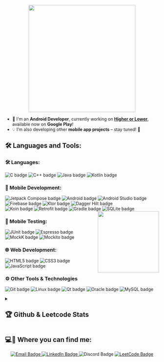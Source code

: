 <p align="center"><img src="https://github.com/user-attachments/assets/af243a66-d71c-41f5-869c-bdcfcfd7f382" height="350" align="center" /></p>

- 🚀 I'm an **Android Developer**, currently working on [**Higher or Lower**](https://play.google.com/store/apps/details?id=com.adamdawi.higherorlower), available now on **Google Play**! 
- 💡 I’m also developing other **mobile app projects** – stay tuned! 📱 

<p>
<h2 align="left">🛠 Languages and Tools:</h2>
<h3 align="left">🛠 Languages:</h3>
<p align="left">
  <img src="https://img.shields.io/badge/-C-%2300599C?logo=c&logoColor=white&style=for-the-badge" alt="C badge" />
  <img src="https://img.shields.io/badge/-C++-%2300599C?logo=cplusplus&logoColor=white&style=for-the-badge" alt="C++ badge" />
  <img src="https://img.shields.io/badge/-Java-%23007396?logo=java&logoColor=white&style=for-the-badge" alt="Java badge" />
  <img src="https://img.shields.io/badge/-Kotlin-%230970D1?logo=kotlin&logoColor=white&style=for-the-badge" alt="Kotlin badge" />
</p>

<h3 align="left">📱 Mobile Development:</h3>
<p align="left">
  <img src="https://img.shields.io/badge/-Jetpack%20Compose-%233DDC84?logo=android&logoColor=white&style=for-the-badge" alt="Jetpack Compose badge" />
  <img src="https://img.shields.io/badge/-Android-%233DDC84?logo=android&logoColor=white&style=for-the-badge" alt="Android badge" />
  <img src="https://img.shields.io/badge/-Android%20Studio-%233DDC84?logo=androidstudio&logoColor=white&style=for-the-badge" alt="Android Studio badge" />
  <img src="https://img.shields.io/badge/-Firebase-%23FFCA28?logo=firebase&logoColor=black&style=for-the-badge" alt="Firebase badge" />
  <img src="https://img.shields.io/badge/-Ktor-%23000000?logo=kotlin&logoColor=white&style=for-the-badge" alt="Ktor badge" />
  <img src="https://img.shields.io/badge/-Dagger%20Hilt-%23003F8C?logo=android&logoColor=white&style=for-the-badge" alt="Dagger Hilt badge" />
  <br>
  <img src="https://img.shields.io/badge/-Koin-%2300C4B3?logo=kotlin&logoColor=white&style=for-the-badge" alt="Koin badge" />
  <img src="https://img.shields.io/badge/-Retrofit-%234285F4?logo=android&logoColor=white&style=for-the-badge" alt="Retrofit badge" />
  <img src="https://img.shields.io/badge/-Gradle-%23023036?logo=gradle&logoColor=white&style=for-the-badge" alt="Gradle badge" />
  <img src="https://img.shields.io/badge/-SQLite-%23003B57?logo=sqlite&logoColor=white&style=for-the-badge" alt="SQLite badge" />
  <img src="https://github.com/user-attachments/assets/87bd64db-5af7-46dd-8199-cb67337f151a" height="200" align="right" />
</p>

<h3 align="left">📱 Mobile Testing:</h3>
<p align="left">
  <img src="https://img.shields.io/badge/-JUnit-%23FF2020?logo=junit5&logoColor=white&style=for-the-badge" alt="JUnit badge" />
  <img src="https://img.shields.io/badge/-Espresso-%233DDC84?logo=&logoColor=white&style=for-the-badge" alt="Espresso badge" />
  <img src="https://img.shields.io/badge/-MockK-%237F52FF?logo=&logoColor=white&style=for-the-badge" alt="MockK badge" />
  <img src="https://img.shields.io/badge/-Mockito-%230081CB?logo=&logoColor=white&style=for-the-badge" alt="Mockito badge" />
</p>

<h3 align="left">🌐 Web Development:</h3>
<p align="left">
  <img src="https://img.shields.io/badge/-HTML5-%23E34F26?logo=html5&logoColor=white&style=for-the-badge" alt="HTML5 badge" />
  <img src="https://img.shields.io/badge/-CSS3-%231572B6?logo=css3&logoColor=white&style=for-the-badge" alt="CSS3 badge" />
  <img src="https://img.shields.io/badge/-JavaScript-%23F7DF1E?logo=javascript&logoColor=black&style=for-the-badge" alt="JavaScript badge" />
</p>
<h3 align="left">⚙️ Other Tools & Technologies</h3>
<p align="left">
  <img src="https://img.shields.io/badge/-Git-%23F05033?logo=git&logoColor=white&style=for-the-badge" alt="Git badge" />
  <img src="https://img.shields.io/badge/-Linux-%23FCC624?logo=linux&logoColor=black&style=for-the-badge" alt="Linux badge" />
  <img src="https://img.shields.io/badge/-Qt-%232641A5?logo=qt&logoColor=white&style=for-the-badge" alt="Qt badge" />
  <img src="https://img.shields.io/badge/-Oracle-%23F80000?logo=oracle&logoColor=white&style=for-the-badge" alt="Oracle badge" />
  <img src="https://img.shields.io/badge/-MySQL-%234479A1?logo=mysql&logoColor=white&style=for-the-badge" alt="MySQL badge" />
</p>

</p>

<details>
<summary><h2>🏆 Github & Leetcode Stats </h2></summary>
<br>
<p align="center"><img align="center" src="https://github-readme-streak-stats.herokuapp.com/?user=adamdawi&theme=dark" alt="adamdawi" /></p>
<p align="center"><img align="center" src="https://leetcard.jacoblin.cool/AdamDawi?ext=heatmap" alt="adamdawi" /></p>
</details>

<h2 align="left">💻🔗 Where you can find me:</h2>
<p align="center">
<a href="mailto:adamdawidziuk@onet.pl">
  <img src="https://img.shields.io/badge/Email-adamdawidziuk@onet.pl-D14836?style=for-the-badge&logo=gmail&logoColor=white" alt="Email Badge"/>
</a>
<a href="https://www.linkedin.com/in/adam-dawidziuk/" target="_blank">
  <img src="https://img.shields.io/badge/-LinkedIn-0077B5?logo=linkedin&logoColor=white&style=for-the-badge" alt="LinkedIn Badge"/>
</a>
<img src="https://img.shields.io/badge/Discord-adas4329-5865F2?logo=discord&logoColor=white&style=for-the-badge" alt="Discord Badge"/>
  <a href="https://leetcode.com/u/AdamDawi/" target="_blank">
  <img src="https://img.shields.io/badge/-LeetCode-FFA116?logo=leetcode&logoColor=white&style=for-the-badge" alt="LeetCode Badge"/>
</a>
</p>
